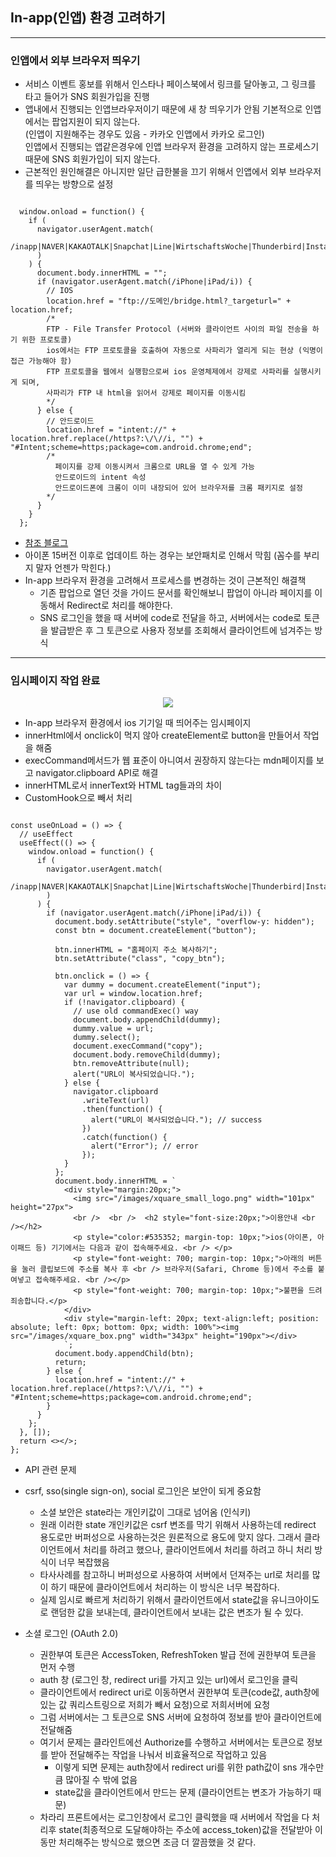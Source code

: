 ## In-app(인앱) 환경 고려하기

---

### 인앱에서 외부 브라우저 띄우기

- 서비스 이벤트 홍보를 위해서 인스타나 페이스북에서 링크를 달아놓고, 그 링크를 타고 들어가 SNS 회원가입을 진행
- 앱내에서 진행되는 인앱브라우저이기 때문에 새 창 띄우기가 안됨 기본적으로 인앱에서는 팝업지원이 되지 않는다.  
  (인앱이 지원해주는 경우도 있음 - 카카오 인앱에서 카카오 로그인)  
   인앱에서 진행되는 앱같은경우에 인앱 브라우저 환경을 고려하지 않는 프로세스기 때문에 SNS 회원가입이 되지 않는다.
- 근본적인 원인해결은 아니지만 일단 급한불을 끄기 위해서 인앱에서 외부 브라우저를 띄우는 방향으로 설정

```Js

  window.onload = function() {
    if (
      navigator.userAgent.match(
        /inapp|NAVER|KAKAOTALK|Snapchat|Line|WirtschaftsWoche|Thunderbird|Instagram|everytimeApp|WhatsApp|Electron|wadiz|AliApp|zumapp|iPhone(.*)Whale|Android(.*)Whale|kakaostory|band|twitter|DaumApps|DaumDevice\/mobile|FB_IAB|FB4A|FBAN|FBIOS|FBSS|SamsungBrowser\/[^1]/i,
      )
    ) {
      document.body.innerHTML = "";
      if (navigator.userAgent.match(/iPhone|iPad/i)) {
        // IOS
        location.href = "ftp://도메인/bridge.html?_targeturl=" + location.href;
        /*
        FTP - File Transfer Protocol (서버와 클라이언트 사이의 파일 전송을 하기 위한 프로토콜)
        ios에서는 FTP 프로토콜을 호출하여 자동으로 사파리가 열리게 되는 현상 (익명이 접근 가능해야 함)
        FTP 프로토콜을 웹에서 실행함으로써 ios 운영체제에서 강제로 사파리를 실행시키게 되며,
        사파리가 FTP 내 html을 읽어서 강제로 페이지를 이동시킴
        */
      } else {
        // 안드로이드
        location.href = "intent://" + location.href.replace(/https?:\/\//i, "") + "#Intent;scheme=https;package=com.android.chrome;end";
        /*
          페이지를 강제 이동시켜서 크롬으로 URL을 열 수 있게 가능
          안드로이드의 intent 속성
          안드로이드폰에 크롬이 이미 내장되어 있어 브라우저를 크롬 패키지로 설정
        */
      }
    }
  };

```

- [참조 블로그](https://www.burndogfather.com/201)
- 아이폰 15버전 이후로 업데이트 하는 경우는 보안패치로 인해서 막힘 (꼼수를 부리지 말자 언젠가 막힌다.)
- In-app 브라우저 환경을 고려해서 프로세스를 변경하는 것이 근본적인 해결책
  - 기존 팝업으로 열던 것을 가이드 문서를 확인해보니 팝업이 아니라 페이지를 이동해서 Redirect로 처리를 해야한다.
  - SNS 로그인을 했을 때 서버에 code로 전달을 하고, 서버에서는 code로 토큰을 발급받은 후 그 토큰으로 사용자 정보를 조회해서 클라이언트에 넘겨주는 방식

---

### 임시페이지 작업 완료

<p align="center">
  <img src="https://user-images.githubusercontent.com/31474272/148851495-1a8a03d4-2b25-43b9-b868-3ba66a1be606.png">
</p>

- In-app 브라우저 환경에서 ios 기기일 때 띄어주는 임시페이지
- innerHtml에서 onclick이 먹지 않아 createElement로 button을 만들어서 작업을 해줌
- execCommand메서드가 웹 표준이 아니여서 권장하지 않는다는 mdn페이지를 보고 navigator.clipboard API로 해결
- innerHTML로서 innerText와 HTML tag들과의 차이
- CustomHook으로 빼서 처리

```Js

const useOnLoad = () => {
  // useEffect
  useEffect(() => {
    window.onload = function() {
      if (
        navigator.userAgent.match(
          /inapp|NAVER|KAKAOTALK|Snapchat|Line|WirtschaftsWoche|Thunderbird|Instagram|everytimeApp|WhatsApp|Electron|wadiz|AliApp|zumapp|iPhone(.*)Whale|Android(.*)Whale|kakaostory|band|twitter|DaumApps|DaumDevice\/mobile|FB_IAB|FB4A|FBAN|FBIOS|FBSS|SamsungBrowser\/[^1]/i,
        )
      ) {
        if (navigator.userAgent.match(/iPhone|iPad/i)) {
          document.body.setAttribute("style", "overflow-y: hidden");
          const btn = document.createElement("button");

          btn.innerHTML = "홈페이지 주소 복사하기";
          btn.setAttribute("class", "copy_btn");

          btn.onclick = () => {
            var dummy = document.createElement("input");
            var url = window.location.href;
            if (!navigator.clipboard) {
              // use old commandExec() way
              document.body.appendChild(dummy);
              dummy.value = url;
              dummy.select();
              document.execCommand("copy");
              document.body.removeChild(dummy);
              btn.removeAttribute(null);
              alert("URL이 복사되었습니다.");
            } else {
              navigator.clipboard
                .writeText(url)
                .then(function() {
                  alert("URL이 복사되었습니다."); // success
                })
                .catch(function() {
                  alert("Error"); // error
                });
            }
          };
          document.body.innerHTML = `
            <div style="margin:20px;">
              <img src="/images/xquare_small_logo.png" width="101px" height="27px">
              <br />  <br />  <h2 style="font-size:20px;">이용안내 <br /></h2>
              <p style="color:#535352; margin-top: 10px;">ios(아이폰, 아이패드 등) 기기에서는 다음과 같이 접속해주세요. <br /> </p>
              <p style="font-weight: 700; margin-top: 10px;">아래의 버튼을 눌러 클립보드에 주소를 복사 후 <br /> 브라우저(Safari, Chrome 등)에서 주소를 붙여넣고 접속해주세요. <br /></p>
              <p style="font-weight: 700; margin-top: 10px;">불편을 드려 죄송합니다.</p>
            </div>
            <div style="margin-left: 20px; text-align:left; position: absolute; left: 0px; bottom: 0px; width: 100%"><img src="/images/xquare_box.png" width="343px" height="190px"></div>
            `;
          document.body.appendChild(btn);
          return;
        } else {
          location.href = "intent://" + location.href.replace(/https?:\/\//i, "") + "#Intent;scheme=https;package=com.android.chrome;end";
        }
      }
    };
  }, []);
  return <></>;
};

```

- API 관련 문제
- csrf, sso(single sign-on), social 로그인은 보안이 되게 중요함

  - 소셜 보안은 state라는 개인키값이 그대로 넘어옴 (인식키)
  - 원래 이러한 state 개인키값은 csrf 변조를 막기 위해서 사용하는데 redirect 용도로만 버퍼성으로 사용하는것은 원론적으로 용도에 맞지 않다. 그래서 클라이언트에서 처리를 하려고 했으나, 클라이언트에서 처리를 하려고 하니 처리 방식이 너무 복잡했음
  - 타사사례를 참고하니 버퍼성으로 사용하여 서버에서 던져주는 url로 처리를 많이 하기 때문에 클라이언트에서 처리하는 이 방식은 너무 복잡하다.
  - 실제 임시로 빠르게 처리하기 위해서 클라이언트에서 state값을 유니크아이도로 랜덤한 값을 보내는데, 클라이언트에서 보내는 값은 변조가 될 수 있다.

- 소셜 로그인 (OAuth 2.0)
  - 권한부여 토큰은 AccessToken, RefreshToken 발급 전에 권한부여 토큰을 먼저 수행
  - auth 창 (로그인 창, redirect uri를 가지고 있는 url)에서 로그인을 클릭
  - 클라이언트에서 redirect uri로 이동하면서 권한부여 토큰(code값, auth창에 있는 값 쿼리스트링으로 저희가 빼서 요청)으로 저희서버에 요청
  - 그럼 서버에서는 그 토큰으로 SNS 서버에 요청하여 정보를 받아 클라이언트에 전달해줌
  - 여기서 문제는 클라인트에선 Authorize를 수행하고 서버에서는 토큰으로 정보를 받아 전달해주는 작업을 나눠서 비효율적으로 작업하고 있음
    - 이렇게 되면 문제는 auth창에서 redirect uri를 위한 path값이 sns 개수만큼 많아질 수 밖에 없음
    - state값을 클라이언트에서 만드는 문제 (클라이언트는 변조가 가능하기 때문)
  - 차라리 프론트에서는 로그인창에서 로그인 클릭했을 때 서버에서 작업을 다 처리후 state(최종적으로 도달해야하는 주소에 access_token)값을 전달받아 이동만 처리해주는 방식으로 했으면 조금 더 깔끔했을 것 같다.
